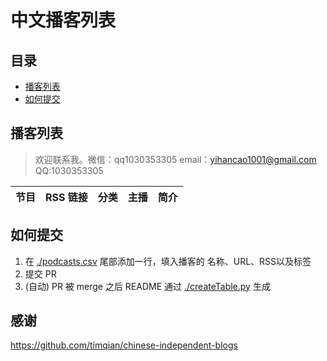 
# 中文播客列表

## 目录

- [播客列表](#播客列表)
- [如何提交](#如何提交)

## 播客列表

> 欢迎联系我。微信：qq1030353305   email：yihancao1001@gmail.com  QQ:1030353305


| 节目 |  RSS 链接 |  分类 |  主播 |  简介 |
| --- | --- | --- | --- | --- |



## 如何提交

1. 在 [./podcasts.csv](./podcasts.csv) 尾部添加一行，填入播客的 名称、URL、RSS以及标签
2. 提交 PR
3. (自动) PR 被 merge 之后 README 通过 [./createTable.py](./create.py) 生成

## 感谢

https://github.com/timqian/chinese-independent-blogs
